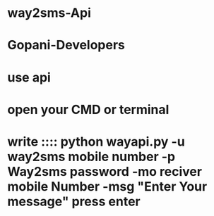# way2sms-Api
# Gopani-Developers

# use api
# open your CMD or terminal
# write :::: python wayapi.py -u way2sms mobile number -p Way2sms password -mo reciver mobile Number -msg "Enter Your message" press enter